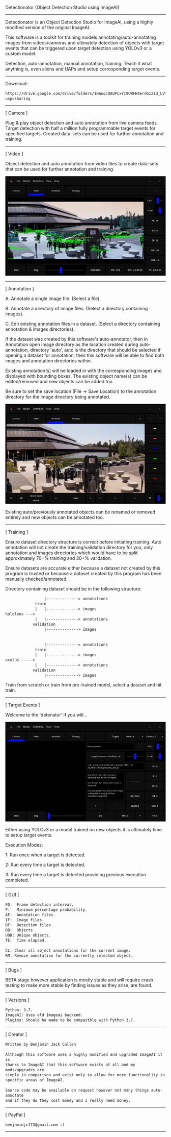 Detectionator (Object Detection Studio using ImageAI)

-----

Detectionator is an Object Detection Studio for ImageAI, using a highly modified
version of the original ImageAI.

This software is a toolkit for training models annotating/auto-annotating images
from videos/cameras and ultimately detection of objects with target events that
can be triggered upon target detection using YOLOv3 or a custom model.

Detection, auto-annotation, manual annotation, training. Teach it what anything
is, even aliens and UAPs and setup corresponding target events.

-----

Download:

    https://drive.google.com/drive/folders/1wAuqcOAUPCxYI9UWFH4erdGI21U_LVY6?usp=sharing

-----

[ Camera ]

Plug & play object detection and auto annotation from live camera feeds.
Target detection with half a million fully programmable target events for
specified targets.
Created data-sets can be used for further annotation and training.

-----

[ Video ]

Object detection and auto annotation from video files to create data-sets
that can be used for further annotation and training.

![plot](./Screenshots/Video2.png)

-----

[ Annotation ]

A. Annotate a single image file. (Select a file).

B. Annotate a directory of image files. (Select a directory containing images).

C. Edit existing annotation files in a dataset. (Select a directory containing
annotation & images directories).

If the dataset was created by this software's auto-annotator, then in Annotation
open image directory as the location created during auto-annotation, directory 'auto',
auto is the directory that should be selected if opening a dataset for annotation,
then this software will be able to find both images and annotation directories within.

Existing annotation(s) will be loaded in with the corresponding images and displayed
with bounding boxes. The existing object name(s) can be edited/removed and new objects
can be added too.

Be sure to set the save location (File -> Save Location) to the annotation directory
for the image directory being annotated.

![plot](./Screenshots/Annotate2.png)

Existing auto/previously annotated objects can be renamed or removed entirely and new
objects can be annotated too.

-----

[ Training ]

Ensure dataset directory structure is correct before initiating training. Auto annotation
will not create the training/validation directory for you, only annotation and images
directories which would have to be split approximately 70+% training and 30+% validation.

Ensure datasets are accurate either because a dataset not created by this program is
trusted or because a dataset created by this program has been manually checked/annotated.

Directory containing dataset should be in the following structure:

                     |--------------> annotations
                 train
                 |   |--------------> images
    hololens --->
                 |   |--------------> annotations
                validation
                     |--------------> images
    
    
                     |--------------> annotations
                 train
                 |   |--------------> images
    oculus ----->
                 |   |--------------> annotations
                validation
                     |--------------> images

Train from scratch or train from pre-trained model, select a dataset and hit train.

-----

[ Target Events ]

Welcome to the 'detenator' if you will...

![plot](./Screenshots/Target_Events.png)

Either using YOLOv3 or a model trained on new objects it is ultimately time
to setup target events.

Execution Modes:

1: Run once when a target is detected.

2: Run every time a target is detected.

3: Run every time a target is detected providing previous execution completed.

-----

[ GUI ]

    FD:  Frame detection interval.
    P:   Minimum percentage probability.
    AF:  Annotation files.
    IF:  Image files.
    DF:  Detection files.
    OB:  Objects.
    UOB: Unique objects.
    TE:  Time elapsed.

    CL: Clear all object annotations for the current image.
    RM: Remove annotation for the currently selected object.

-----

[ Bugs ]

BETA stage however application is mostly stable and will
require crash testing to make more stable by finding issues as
they arise, are found.

-----

[ Versions ]

    Python: 3.7.
    ImageAI: Uses old Imageai backend.
    Plugins: Should be made to be compaitble with Python 3.7.

-----

[ Creator ]

    Written by Benjamin Jack Cullen

    Although this software uses a highly modified and upgraded ImageAI it is
    thanks to ImageAI that this software exists at all and my mods/upgrades are
    simple in comparison and exist only to allow for more functionality in
    specific areas of ImageAI.

    Source code may be available on request however not many things auto-annotate
    and if they do they cost money and i really need money.

-----

[ PayPal ]
    
    benjaminjc173@gmail.com :)

-----
